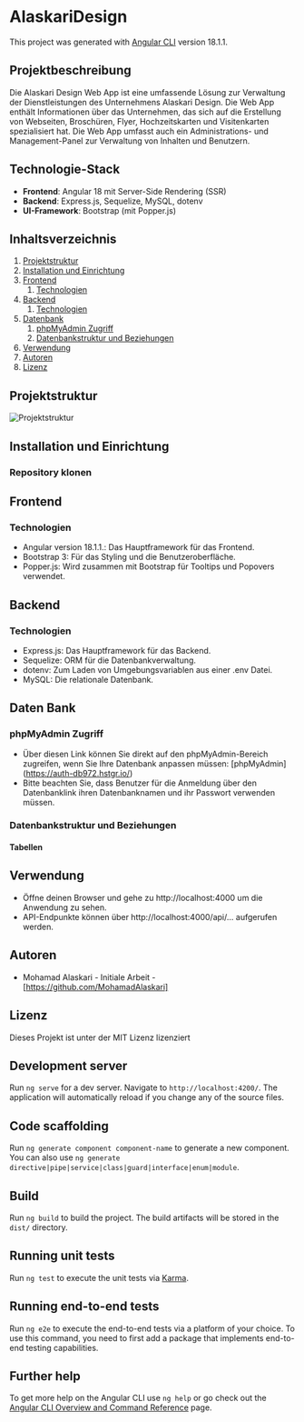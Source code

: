 # AlaskariDesign

This project was generated with [Angular CLI](https://github.com/angular/angular-cli) version 18.1.1.

## Projektbeschreibung

Die Alaskari Design Web App ist eine umfassende Lösung zur Verwaltung der Dienstleistungen des Unternehmens Alaskari Design. Die Web App enthält Informationen über das Unternehmen, das sich auf die Erstellung von Webseiten, Broschüren, Flyer, Hochzeitskarten und Visitenkarten spezialisiert hat. Die Web App umfasst auch ein Administrations- und Management-Panel zur Verwaltung von Inhalten und Benutzern.

## Technologie-Stack

- **Frontend**: Angular 18 mit Server-Side Rendering (SSR)
- **Backend**: Express.js, Sequelize, MySQL, dotenv
- **UI-Framework**: Bootstrap (mit Popper.js)

## Inhaltsverzeichnis

1. [Projektstruktur](#projektstruktur)
2. [Installation und Einrichtung](#installation-und-einrichtung)
3. [Frontend](#frontend)
   1. [Technologien](#Technologien)
4. [Backend](#backend)
   1. [Technologien](#Technologien)
5. [Datenbank](#datenbank)
   1. [phpMyAdmin Zugriff](#phpmyadmin-zugriff)
   2. [Datenbankstruktur und Beziehungen](#datenbankstruktur-und-beziehungen)
6. [Verwendung](#verwendung)
7. [Autoren](#autoren)
8. [Lizenz](#lizenz)

## Projektstruktur

![Projektstruktur](path/to/your/project-structure-diagram.png)

## Installation und Einrichtung

### Repository klonen

## Frontend

### Technologien

- Angular version 18.1.1.: Das Hauptframework für das Frontend.
- Bootstrap 3: Für das Styling und die Benutzeroberfläche.
- Popper.js: Wird zusammen mit Bootstrap für Tooltips und Popovers verwendet.

## Backend

### Technologien

- Express.js: Das Hauptframework für das Backend.
- Sequelize: ORM für die Datenbankverwaltung.
- dotenv: Zum Laden von Umgebungsvariablen aus einer .env Datei.
- MySQL: Die relationale Datenbank.

## Daten Bank

### phpMyAdmin Zugriff

- Über diesen Link können Sie direkt auf den phpMyAdmin-Bereich zugreifen, wenn Sie Ihre Datenbank anpassen müssen:
  [phpMyAdmin] (https://auth-db972.hstgr.io/)
- Bitte beachten Sie, dass Benutzer für die Anmeldung über den Datenbanklink ihren Datenbanknamen und ihr Passwort verwenden müssen.

### Datenbankstruktur und Beziehungen

#### Tabellen

## Verwendung

- Öffne deinen Browser und gehe zu http://localhost:4000 um die Anwendung zu sehen.
- API-Endpunkte können über http://localhost:4000/api/... aufgerufen werden.

## Autoren

- Mohamad Alaskari - Initiale Arbeit - [https://github.com/MohamadAlaskari]

## Lizenz

Dieses Projekt ist unter der MIT Lizenz lizenziert

## Development server

Run `ng serve` for a dev server. Navigate to `http://localhost:4200/`. The application will automatically reload if you change any of the source files.

## Code scaffolding

Run `ng generate component component-name` to generate a new component. You can also use `ng generate directive|pipe|service|class|guard|interface|enum|module`.

## Build

Run `ng build` to build the project. The build artifacts will be stored in the `dist/` directory.

## Running unit tests

Run `ng test` to execute the unit tests via [Karma](https://karma-runner.github.io).

## Running end-to-end tests

Run `ng e2e` to execute the end-to-end tests via a platform of your choice. To use this command, you need to first add a package that implements end-to-end testing capabilities.

## Further help

To get more help on the Angular CLI use `ng help` or go check out the [Angular CLI Overview and Command Reference](https://angular.dev/tools/cli) page.

```

```
